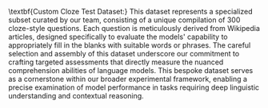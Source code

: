 \textbf{Custom Cloze Test Dataset:} This dataset represents a specialized subset curated by our team, consisting of a unique compilation of 300 cloze-style questions. Each question is meticulously derived from Wikipedia articles, designed specifically to evaluate the models' capability to appropriately fill in the blanks with suitable words or phrases. The careful selection and assembly of this dataset underscore our commitment to crafting targeted assessments that directly measure the nuanced comprehension abilities of language models. This bespoke dataset serves as a cornerstone within our broader experimental framework, enabling a precise examination of model performance in tasks requiring deep linguistic understanding and contextual reasoning.
